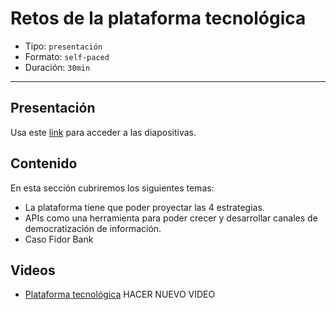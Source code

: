 # Retos de la plataforma tecnológica

* Tipo: `presentación`
* Formato: `self-paced`
* Duración: `30min`

***

## Presentación
Usa este [link](https://docs.google.com/presentation/d/19gGvRXE08W1R8kx9AXMf9iodA3WXFv3-oQGjj63sx3E/edit#slide=id.g7ef40cfad7d7df77_135) para acceder a las diapositivas.

## Contenido
En esta sección cubriremos los siguientes temas:

* La plataforma tiene que poder proyectar las 4 estrategias.
* APIs como una herramienta para poder crecer y desarrollar 
	canales de democratización de información.
* Caso Fidor Bank	

## Videos
* [Plataforma tecnológica](https://www.useloom.com/share/575a2086864849f19ebbd4680fdd8f5e) HACER NUEVO VIDEO

